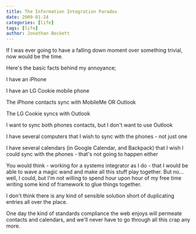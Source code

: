 ```yaml
---
title: The Information Integration Paradox
date: 2009-01-24
categories: [life]
tags: [life]
author: Jonathan Beckett
---
```


If I was ever going to have a falling down moment over something trivial, now would be the time.

Here's the basic facts behind my annoyance;

I have an iPhone

I have an LG Cookie mobile phone

The iPhone contacts sync with MobileMe OR Outlook

The LG Cookie syncs with Outlook

I want to sync both phones contacts, but I don't want to use Outlook

I have several computers that I wish to sync with the phones - not just one

I have several calendars (in Google Calendar, and Backpack) that I wish I could sync with the phones - that's not going to happen either

You would think - working for a systems integrator as I do - that I would be able to wave a magic wand and make all this stuff play together. But no... well, I could, but I'm not willing to spend hour upon hour of my free time writing some kind of framework to glue things together.

I don't think there is any kind of sensible solution short of duplicating entries all over the place.

One day the kind of standards compliance the web enjoys will permeate contacts and calendars, and we'll never have to go through all this crap any more.
